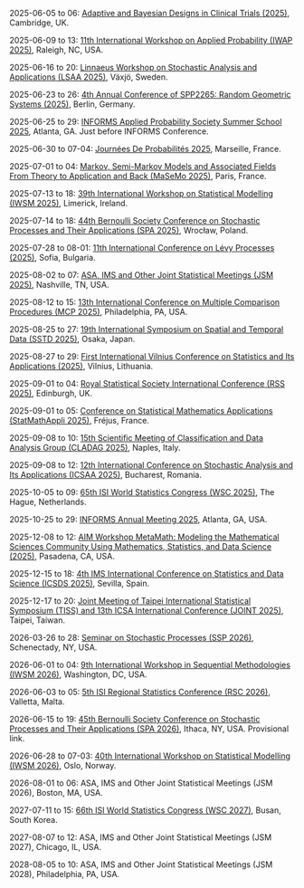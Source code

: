 2025-06-05 to 06: [Adaptive and Bayesian Designs in Clinical Trials (2025)](https://onlinesales.admin.cam.ac.uk/conferences-and-events/mrc-biostatistics-unit/adaptive-and-bayesian-designs-in-real-trials/adaptive-and-bayesian-designs-in-real-trials-05-06-june-2025 "This workshop explores adaptive and Bayesian designs in clinical trials, focusing on flexible trial methodologies and Bayesian inference. Topics include adaptive randomization, interim analyses, and applications in personalized medicine, emphasizing statistical and practical perspectives."), Cambridge, UK.

2025-06-09 to 13: [11th International Workshop on Applied Probability (IWAP 2025)](https://imstat.org/meetings-calendar/international-workshop-on-applied-probability-iwap-2025/ "IWAP 2025 explores applied probability, covering stochastic processes, queueing theory, and probabilistic modeling. Topics include reliability analysis, financial mathematics, and applications in biology and engineering, emphasizing practical probabilistic solutions to real-world problems."), Raleigh, NC, USA.

2025-06-16 to 20: [Linnaeus Workshop on Stochastic Analysis and Applications (LSAA 2025)](https://lnu.se/en/meet-linnaeus-university/current/events/2025/konferenser/lsaa25/ "LSAA 2025 focuses on stochastic analysis, covering stochastic differential equations, random processes, and applications. Topics include stochastic control, financial modeling, and biological systems, emphasizing theoretical and applied probabilistic methods for stochastic phenomena."), Växjö, Sweden.

2025-06-23 to 26: [4th Annual Conference of SPP2265: Random Geometric Systems (2025)](https://wias-berlin.de/workshops/An_2025_RaGeSys/ "This conference focuses on random geometric systems, covering stochastic geometry, random graphs, and spatial processes. Topics include point processes, tessellations, and applications in network science and materials, emphasizing probabilistic models for geometric structures."), Berlin, Germany.

2025-06-25 to 29: [INFORMS Applied Probability Society Summer School 2025](https://informs-aps.isye.gatech.edu/summer-school "Focuses on applied probability. Topics include stochastic modeling, queueing theory, and applications in operations research, finance, and systems engineering."), Atlanta, GA. Just before INFORMS Conference.

2025-06-30 to 07-04: [Journées De Probabilités 2025](https://www.i2m.univ-amu.fr/en/journee-de-proba-2025/ "This conference explores probability, covering stochastic processes, random graphs, and martingales. Topics include applications in statistical physics, finance, and biology, emphasizing theoretical advancements and practical applications in probabilistic modeling and analysis."), Marseille, France.

2025-07-01 to 04: [Markov, Semi-Markov Models and Associated Fields From Theory to Application and Back (MaSeMo 2025)](https://masemo.sciencesconf.org/ "MaSeMo 2025 explores Markov and semi-Markov models, covering stochastic processes, transition rates, and reliability analysis. Topics include queueing systems, biological modeling, and applications in engineering, emphasizing theoretical and applied stochastic modeling techniques."), Paris, France.

2025-07-13 to 18: [39th International Workshop on Statistical Modelling (IWSM 2025)](https://iwsm2025.ie "IWSM 2025 focuses on statistical modeling, covering generalized linear models, Bayesian methods, and time-series analysis. Topics include applications in health, economics, and environmental science, emphasizing theoretical and applied statistical techniques for complex data modeling."), Limerick, Ireland.

2025-07-14 to 18: [44th Bernoulli Society Conference on Stochastic Processes and Their Applications (SPA 2025)](https://spa.pwr.edu.pl "SPA 2025 explores stochastic processes, covering Markov chains, random walks, and stochastic differential equations. Topics include applications in finance, biology, and queueing theory, emphasizing theoretical and applied probabilistic methods for stochastic modeling and analysis."), Wrocław, Poland.

2025-07-28 to 08-01: [11th International Conference on Lévy Processes (2025)](https://sites.google.com/view/levyconference2025 "This conference explores Lévy processes, covering stable distributions, stochastic integrals, and jump processes. Topics include applications in finance, insurance, and physics, emphasizing theoretical and applied probabilistic methods for modeling discontinuous stochastic phenomena."), Sofia, Bulgaria.

2025-08-02 to 07: [ASA, IMS and Other Joint Statistical Meetings (JSM 2025)](https://ww2.amstat.org/meetings/jsm/2025/ "JSM 2025 focuses on statistics and data science, covering Bayesian methods, time-series analysis, and statistical computing. Topics include applications in biostatistics, economics, and machine learning, emphasizing theoretical and applied statistical advancements for diverse fields."), Nashville, TN, USA.

2025-08-12 to 15: [13th International Conference on Multiple Comparison Procedures (MCP 2025)](http://isbiostat.org/conference-info/ "MCP 2025 focuses on multiple comparison procedures, covering hypothesis testing, p-value adjustments, and statistical inference. Topics include applications in clinical trials, genomics, and biostatistics, emphasizing statistical methods for controlling errors in multiple testing scenarios."), Philadelphia, PA, USA.

2025-08-25 to 27: [19th International Symposium on Spatial and Temporal Data (SSTD 2025)](https://sstd2025.github.io/ "SSTD 2025 focuses on spatial and temporal data, covering geospatial analytics, time-series modeling, and stochastic processes. Topics include applications in urban planning, environmental monitoring, and mobility analysis, emphasizing computational methods for spatiotemporal data analysis."), Osaka, Japan.

2025-08-27 to 29: [First International Vilnius Conference on Statistics and Its Applications (2025)](https://www.statistics-vilniusconference.eu/ "This conference explores statistics, covering probability theory, statistical inference, and data analysis. Topics include applications in economics, biology, and social sciences, emphasizing theoretical and applied statistical methods for modeling and interpreting complex datasets."), Vilnius, Lithuania.

2025-09-01 to 04: [Royal Statistical Society International Conference (RSS 2025)](https://rss.org.uk/training-events/conference-2025/ "RSS 2025 explores statistics, covering Bayesian methods, statistical modeling, and data visualization. Topics include applications in health, economics, and environmental science, emphasizing theoretical and applied statistical techniques for analyzing and interpreting diverse datasets."), Edinburgh, UK.

2025-09-01 to 05: [Conference on Statistical Mathematics Applications (StatMathAppli 2025)](https://statmathappli.mathnum.inrae.fr "StatMathAppli 2025 focuses on applied statistics and mathematics, covering statistical modeling, optimization, and data analysis. Topics include applications in agriculture, biology, and environmental science, emphasizing practical statistical methods for real-world problem-solving and decision-making."), Fréjus, France.

2025-09-08 to 10: [15th Scientific Meeting of Classification and Data Analysis Group (CLADAG 2025)](https://cladag2025.unina.it/ "CLADAG 2025 focuses on classification and data analysis, covering clustering, discriminant analysis, and multivariate statistics. Topics include applications in social sciences, bioinformatics, and marketing, emphasizing statistical methodologies for data classification and pattern recognition."), Naples, Italy.

2025-09-08 to 12: [12th International Conference on Stochastic Analysis and Its Applications (ICSAA 2025)](https://sites.google.com/view/icsaa2025/ "ICSAA 2025 explores stochastic analysis, covering stochastic calculus, Markov processes, and random fields. Topics include applications in finance, biology, and physics, emphasizing probabilistic and analytical methods for modeling and analyzing stochastic systems and phenomena."), Bucharest, Romania.

2025-10-05 to 09: [65th ISI World Statistics Congress (WSC 2025)](https://isi-next.org/conferences/isi-wsc2025/ "WSC 2025 focuses on statistics, covering statistical theory, data science, and applied methodologies. Topics include Bayesian inference, time-series analysis, and applications in economics, health, and environmental science, emphasizing theoretical and practical advancements in statistical modeling and analysis."), The Hague, Netherlands.

2025-10-25 to 29: [INFORMS Annual Meeting 2025](https://www.informs.org/Meetings-Conferences/INFORMS-Conference-Calendar/2025-INFORMS-Annual-Meeting "Covers operations research and management science, focusing on optimization, decision analysis, and data analytics. Topics include supply chain management, healthcare systems, and machine learning applications, emphasizing practical and theoretical advancements."), Atlanta, GA, USA.

2025-12-08 to 12: [AIM Workshop MetaMath: Modeling the Mathematical Sciences Community Using Mathematics, Statistics, and Data Science (2025)](https://aimath.org/workshops/upcoming/metamath/ "MetaMath explores modeling the mathematical sciences community, covering network analysis, bibliometrics, and machine learning. Topics include collaboration networks, research impact, and scientific trends, emphasizing statistical and data science methods for analyzing mathematical research ecosystems."), Pasadena, CA, USA.

2025-12-15 to 18: [4th IMS International Conference on Statistics and Data Science (ICSDS 2025)](https://sites.google.com/view/ims-icsds2025/ "ICSDS 2025 focuses on statistics and data science, covering statistical learning, big data analytics, and causal inference. Topics include applications in healthcare, finance, and social sciences, emphasizing computational and statistical methods for modern data-driven research and analysis."), Sevilla, Spain.

2025-12-17 to 20: [Joint Meeting of Taipei International Statistical Symposium (TISS) and 13th ICSA International Conference (JOINT 2025)](https://www3.stat.sinica.edu.tw/joint2025/ "JOINT 2025 explores statistics, covering probability theory, statistical modeling, and data analysis. Topics include applications in biostatistics, economics, and environmental science, emphasizing theoretical and applied statistical methods for addressing complex, real-world data challenges."), Taipei, Taiwan.

2026-03-26 to 28: [Seminar on Stochastic Processes (SSP 2026)](https://depts.washington.edu/ssproc/ssp_nextssp.php "SSP 2026 focuses on stochastic processes, covering Markov chains, Brownian motion, and stochastic calculus. Topics include applications in finance, biology, and physics, emphasizing probabilistic and analytical methods for modeling and analyzing random processes and their dynamics."), Schenectady, NY, USA.

2026-06-01 to 04: [9th International Workshop in Sequential Methodologies (IWSM 2026)](https://www.american.edu/cas/iwsm2026/ "IWSM 2026 focuses on sequential methodologies, covering sequential analysis, adaptive designs, and hypothesis testing. Topics include applications in clinical trials, quality control, and finance, emphasizing statistical methods for dynamic data collection and decision-making processes."), Washington, DC, USA.

2026-06-03 to 05: [5th ISI Regional Statistics Conference (RSC 2026)](https://www.isi-next.org/conferences/isi-rsc-malta-2026/ "RSC 2026 explores statistical theory and applications, covering Bayesian methods, time-series analysis, and data science. Topics include applications in economics, health, and environmental statistics, emphasizing theoretical and practical advancements in statistical modeling and analysis."), Valletta, Malta.

2026-06-15 to 19: [45th Bernoulli Society Conference on Stochastic Processes and Their Applications (SPA 2026)](https://www.bernoullisociety.org/meetings "Explores stochastic processes and applications. Topics include Markov processes, stochastic differential equations, and applications in data science, physics, and epidemiology."), Ithaca, NY, USA. Provisional link.

2026-06-28 to 07-03: [40th International Workshop on Statistical Modelling (IWSM 2026)](https://www.mn.uio.no/math/english/research/groups/statistics-data-science/events/conferences/iwsm2026/ "IWSM 2026 focuses on statistical modeling, covering generalized linear models, Bayesian methods, and mixed models. Topics include applications in biostatistics, environmental science, and social sciences, emphasizing statistical techniques for complex data modeling and analysis."), Oslo, Norway.

2026-08-01 to 06: ASA, IMS and Other Joint Statistical Meetings (JSM 2026), Boston, MA, USA.

2027-07-11 to 15: [66th ISI World Statistics Congress (WSC 2027)](https://isi-next.org/conferences/isi-wsc2027 "WSC 2027 explores statistics, covering statistical theory, data science, and applied methodologies. Topics include Bayesian inference, big data analytics, and applications in health, economics, and environment, emphasizing theoretical and practical statistical advancements."), Busan, South Korea.

2027-08-07 to 12: ASA, IMS and Other Joint Statistical Meetings (JSM 2027), Chicago, IL, USA.

2028-08-05 to 10: ASA, IMS and Other Joint Statistical Meetings (JSM 2028), Philadelphia, PA, USA.

